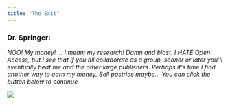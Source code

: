 ```yaml
---
title: "The Exit"
---
```


### Dr. Springer:

_NOO! My money! … I mean; my research! Damn and blast. I HATE Open Access, but I see that if you all collaborate as a group, sooner or later you'll eventually beat me and the other large publishers. Perhaps it's time I find another way to earn my money. Sell pastries maybe… You can click the button below to continue_

[![](https://img.shields.io/website?label=Continue&style=for-the-badge&up_message=Go%21&url=https%3A%2F%2Fdanielroelfs.com)](https://norment.github.io/ecrm20_escaperoom/items/epilogue)
